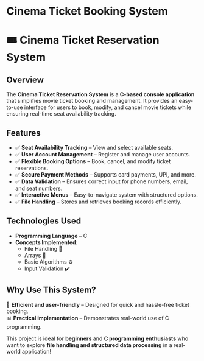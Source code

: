 # Cinema Ticket Booking System

# 🎟️ Cinema Ticket Reservation System  

## Overview  
The **Cinema Ticket Reservation System** is a **C-based console application** that simplifies movie ticket booking and management. It provides an easy-to-use interface for users to book, modify, and cancel movie tickets while ensuring real-time seat availability tracking.  

## Features  

- ✅ **Seat Availability Tracking** – View and select available seats.  
- ✅ **User Account Management** – Register and manage user accounts.  
- ✅ **Flexible Booking Options** – Book, cancel, and modify ticket reservations.  
- ✅ **Secure Payment Methods** – Supports card payments, UPI, and more.  
- ✅ **Data Validation** – Ensures correct input for phone numbers, email, and seat numbers.  
- ✅ **Interactive Menus** – Easy-to-navigate system with structured options.  
- ✅ **File Handling** – Stores and retrieves booking records efficiently.  

## Technologies Used  

- **Programming Language** – C  
- **Concepts Implemented**:  
  - File Handling 📂  
  - Arrays 🔢  
  - Basic Algorithms ⚙️  
  - Input Validation ✔️  

## Why Use This System?  

🚀 **Efficient and user-friendly** – Designed for quick and hassle-free ticket booking.   
📊 **Practical implementation** – Demonstrates real-world use of C programming.  

This project is ideal for **beginners** and **C programming enthusiasts** who want to explore **file handling and structured data processing** in a real-world application!  



